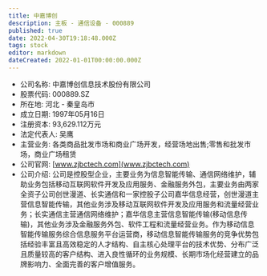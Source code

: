```yaml
---
title: 中嘉博创
description: 主板 - 通信设备 - 000889
published: true
date: 2022-04-30T19:18:48.000Z
tags: stock
editor: markdown
dateCreated: 2022-01-01T00:00:00.000Z
---
```


- 公司名称: 中嘉博创信息技术股份有限公司
- 股票代码: 000889.SZ
- 所在地: 河北 - 秦皇岛市
- 成立日期: 1997年05月16日
- 注册资本: 93,629.112万元
- 法定代表人: 吴鹰
- 主营业务: 各类商品批发市场和商业广场开发，经营场地出售;零售和批发市场，商业广场租赁
- 公司官网: [www.zjbctech.com](www.zjbctech.com)
- 公司介绍: 公司是控股型企业，主要业务为信息智能传输、通信网络维护，辅助业务包括移动互联网软件开发及应用服务、金融服务外包，主要业务由两家全资子公司创世漫道、长实通信和一家控股子公司嘉华信息经营，创世漫道主营信息智能传输，其他业务涉及移动互联网软件开发及应用服务和流量经营业务；长实通信主营通信网络维护；嘉华信息主营信息智能传输(移动信息传输)，其他业务涉及金融服务外包、软件工程和流量经营业务。作为移动信息智能传输服务综合信息服务平台运营商，移动信息智能传输服务的竞争优势包括经验丰富且高效稳定的人才结构、自主核心处理平台的技术优势、分布广泛且质量较高的客户结构、进入良性循环的业务规模、长期市场化经营建立的品牌影响力、全面完善的客户增值服务。


